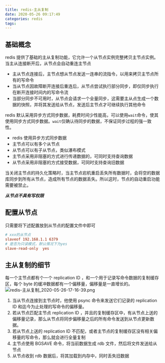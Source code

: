 ```yaml
---
title: redis-主从复制
date: 2020-05-26 09:17:49
categories: redis
tags:
---
```


## 基础概念

redis 提供了基础的主从复制功能，它允许一个从节点实例完整拷贝主节点实例。当主从连接断开后，从节点会自动重连主节点

- 主从节点连接后，主节点想从节点发送一连串的流指令，以用来拷贝主节点所有的写命令
- 当从节点因故障断开连接后重连后，从节点尝试执行部分同步，即仅同步执行在断开连接时间内的写命令流
- 当部分同步不可用时，从节点会请求一个全量同步，这需要主从点生成一个数据的快照，并将其发送给从节点，发送后主节点才可继续执行其他命令

redis 默认采用异步方式同步数据，耗费时间少性能高，可以使用`wait`命令，使其使用同步方式同步数据。`wait`仅确认待同步的数据，不保证同步过程的强一致性。

- redis 使用异步方式同步数据
- 主节点可以有多个从节点
- 从节点可以有子从节点，类似瀑布模式
- 主节点采用非阻塞的方式进行传递数据的，可同时支持查询数据
- 从节点采用非阻塞的方式接受数据，可同时支持查询旧数据

当关闭主节点的持久化策略时，当主节点宕机重启丢失所有数据时，会将空的数据库同步到所有从节点，造成所有节点的数据丢失。所以这时，节点的自动重启功能需要被禁止。

**_从节点不具有写权限_**

## 配置从节点

只需要将下述配置放到从节点的配置文件中即可

```conf
# xxx的从节点
slaveof 192.168.1.1 6379
# 是否为只读模式，默认情况下为yes
slave-read-only  yes
```

## 主从复制的细节

每一个主节点都有个一个 replication ID ，和一个用于记录写命令数据的复制缓存区，每个 byte 的缓冲数据都有一个偏移量，偏移量是一直增长的。
![redis-主从复制_2020-05-26-17-16-39.png](redis-主从复制_2020-05-26-17-16-39.png)

1. 当从节点连接到主节点时，他使用 psync 命令来发送它们记录的 replication ID 和迄今为止处理的写命令的偏移量。
2. 若从节点匹配主节点 replication ID ，并且的复制缓存区中，有从节点上送的偏移量记录，那么从节点将同步偏移量之后的所有命令发送到从节点更新数据。
3. 若从节点上送的 replication ID 不匹配，或者主节点的复制缓存区没有相关偏移量的写命令，那么就会进行全量复制
4. 主节点使用 BGSAVE 命令，将当前数据生成 rdb 文件，然后将文件发送给从节点
5. 从节点收到 rdb 数据后，将其加载到内存中，同时丢失旧数据
